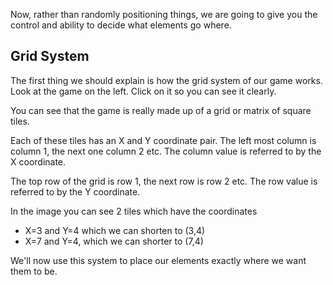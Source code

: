 Now, rather than randomly positioning things, we are going to give you the control and ability to decide what elements go where.

## Grid System
The first thing we should explain is how the grid system of our game works. Look at the game on the left. Click on it so you can see it clearly.

You can see that the game is really made up of a grid or matrix of square tiles.

Each of these tiles has an X and Y coordinate pair. The left most column is column 1, the next one column 2 etc. The column value is referred to by the X coordinate.

The top row of the grid is row 1, the next row is row 2 etc. The row value is referred to by the Y coordinate.

In the image you can see 2 tiles which have the coordinates

- X=3 and Y=4 which we can shorten to (3,4)
- X=7 and Y=4, which we can shorter to (7,4)

We'll now use this system to place our elements exactly where we want them to be.